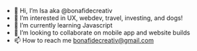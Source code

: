 - 👋 Hi, I’m Isa aka @bonafidecreativ
- 👀 I’m interested in UX, webdev, travel, investing, and dogs!
- 🌱 I’m currently learning Javascript
- 💞️ I’m looking to collaborate on mobile app and website builds
- 📫 How to reach me bonafidecreativ@gmail.com

<!---
bonafidecreativ/bonafidecreativ is a ✨ special ✨ repository because its `README.md` (this file) appears on your GitHub profile.
You can click the Preview link to take a look at your changes.
--->

